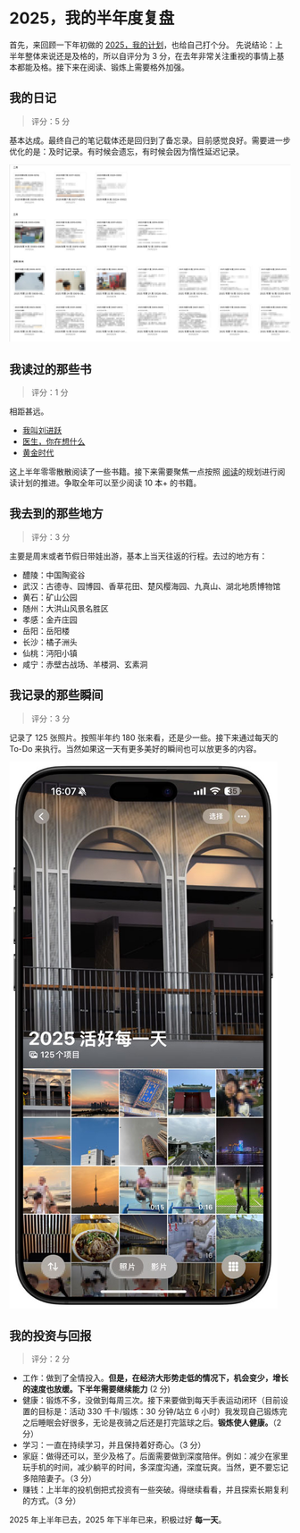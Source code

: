 # 2025，我的半年度复盘

首先，来回顾一下年初做的 [2025，我的计划](/posts/20250101_my-plan-for-2025.md)，也给自己打个分。
先说结论：上半年整体来说还是及格的，所以自评分为 3 分，在去年非常关注重视的事情上基本都能及格。接下来在阅读、锻炼上需要格外加强。

## 我的日记

> 评分：5 分

基本达成。最终自己的笔记载体还是回归到了备忘录。目前感觉良好。需要进一步优化的是：及时记录。有时候会遗忘，有时候会因为惰性延迟记录。

![2025年上半年我的日记](Static/pics/2025/20250701_my-mid-year-review-for-2025-1.jpg#center)

## 我读过的那些书

> 评分：1 分

相距甚远。

* [我叫刘进跃](https://book.douban.com/subject/36062391/)
* [医生，你在想什么](https://book.douban.com/subject/36392716/)
* [黄金时代](https://book.douban.com/subject/34947576/)

这上半年零零散散阅读了一些书籍。接下来需要聚焦一点按照 [阅读](/reads)的规划进行阅读计划的推进。争取全年可以至少阅读 10 本+ 的书籍。


## 我去到的那些地方

> 评分：3 分

主要是周末或者节假日带娃出游，基本上当天往返的行程。去过的地方有：

* 醴陵：中国陶瓷谷
* 武汉：古德寺、园博园、香草花田、楚风樱海园、九真山、湖北地质博物馆
* 黄石：矿山公园
* 随州：大洪山风景名胜区
* 孝感：金卉庄园
* 岳阳：岳阳楼
* 长沙：橘子洲头
* 仙桃：沔阳小镇
* 咸宁：赤壁古战场、羊楼洞、玄素洞


## 我记录的那些瞬间

> 评分：3 分

记录了 125 张照片。按照半年约 180 张来看，还是少一些。接下来通过每天的 To-Do 来执行。当然如果这一天有更多美好的瞬间也可以放更多的内容。

![2025年上半年我记录的那些瞬间](Static/pics/2025/20250701_my-mid-year-review-for-2025-2.jpg#center)


## 我的投资与回报

> 评分：2 分

* 工作：做到了全情投入。**但是，在经济大形势走低的情况下，机会变少，增长的速度也放缓。下半年需要继续能力** (2 分)
* 健康：锻炼不多，没做到每周三次。接下来要做到每天手表运动闭环（目前设置的目标是：活动 330 千卡/锻炼：30 分钟/站立 6 小时）我发现自己锻炼完之后睡眠会好很多，无论是夜骑之后还是打完篮球之后。**锻炼使人健康。**（2 分）
* 学习：一直在持续学习，并且保持着好奇心。（3 分）
* 家庭：做得还可以，至少及格了。后面需要做到深度陪伴。例如：减少在家里玩手机的时间，减少躺平的时间，多深度沟通，深度玩爽。当然，更不要忘记多陪陪妻子。（3 分）
* 赚钱：上半年的投机倒把式投资有一些突破。得继续看看，并且探索长期复利的方式。（3 分）

2025 年上半年已去，2025 年下半年已来，积极过好 **每一天**。